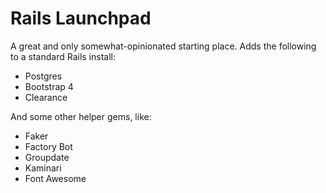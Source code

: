 # Rails Launchpad

A great and only somewhat-opinionated starting place. Adds the following to a standard Rails install:

- Postgres
- Bootstrap 4
- Clearance

And some other helper gems, like:

- Faker
- Factory Bot
- Groupdate
- Kaminari
- Font Awesome
